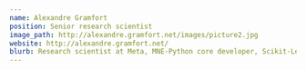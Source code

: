 ```yaml
---
name: Alexandre Gramfort
position: Senior research scientist
image_path: http://alexandre.gramfort.net/images/picture2.jpg
website: http://alexandre.gramfort.net/
blurb: Research scientist at Meta, MNE-Python core developer, Scikit-Learn core developer and working on statistical machine learning and neuroscience data processing.
---
```

